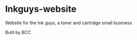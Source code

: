 Inkguys-website
===============

Website for the Ink guys, a toner and cartridge small business

Built by BCC
